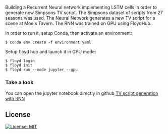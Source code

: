  Building a Recurrent Neural network implementing LSTM cells in order to generate new Simpsons TV script. The Simpsons dataset of scripts from 27 seasons was used. The Neural Network generates a new TV script for a scene at Moe's Tavern. The RNN was trained on GPU using FloydHub.

In order to run it, setup Conda, then activate an environment:
```
$ conda env create -f environment.yaml
```
Setup floyd hub and launch it in GPU mode:
```
$ floyd login
$ floyd init
$ floyd run --mode jupyter --gpu
```

### Take a look
You can open the jupyter notebook directly in github 
 [TV script generation with RNN](https://github.com/sbatururimi/tv-script-generation/blob/master/dlnd_tv_script_generation.ipynb)

 ## License
[![License: MIT](https://img.shields.io/badge/License-MIT-yellow.svg)](https://github.com/sbatururimi/tv-script-generation/blob/master/LICENSE)